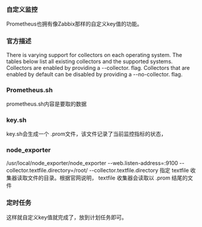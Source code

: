 ### 自定义监控
Prometheus也拥有像Zabbix那样的自定义key值的功能。

### 官方描述
There is varying support for collectors on each operating system. The tables below list all existing collectors and the supported systems.
Collectors are enabled by providing a --collector. flag. Collectors that are enabled by default can be disabled by providing a --no-collector. flag.

### Prometheus.sh
prometheus.sh内容是要取的数据

### key.sh
key.sh会生成一个  .prom文件，该文件记录了当前监控指标的状态，

### node_exporter
/usr/local/node_exporter/node_exporter --web.listen-address=:9100 --collector.textfile.directory=/root/
--collector.textfile.directory 指定 textfile 收集器读取文件的目录。根据官网说明， textfile 收集器会读取以 .prom 结尾的文件

### 定时任务
这样就自定义key值就完成了，放到计划任务即可。
